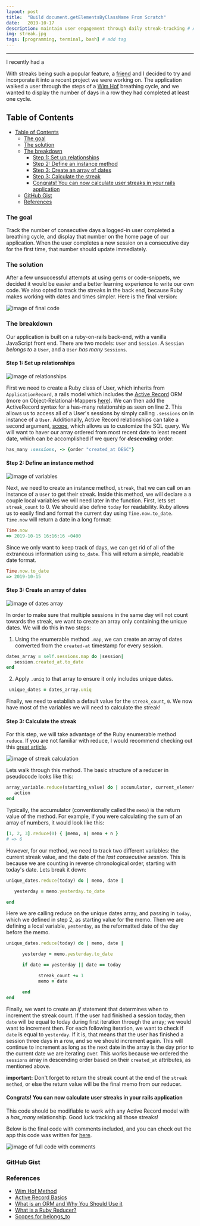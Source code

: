 ```yaml
---
layout: post
title:  "Build document.getElementsByClassName From Scratch"
date:   2019-10-17
description: maintain user engagement through daily streak-tracking # Add post description (optional)
img: streak.jpg
tags: [programming, terminal, bash] # add tag
---
```

---

I recently had a

With streaks being such a popular feature, a [friend](https://medium.com/@avijitklodh) and I decided to try and incorporate it into a recent project we were working on. The application walked a user through the steps of a [Wim Hof](https://www.wimhofmethod.com/) breathing cycle, and we wanted to display the number of days in a row they had completed at least one cycle.

## Table of Contents

- [Table of Contents](#table-of-contents)
  - [The goal](#the-goal)
  - [The solution](#the-solution)
  - [The breakdown](#the-breakdown)
    - [Step 1: Set up relationships](#step-1-set-up-relationships)
    - [Step 2: Define an instance method](#step-2-define-an-instance-method)
    - [Step 3: Create an array of dates](#step-3-create-an-array-of-dates)
    - [Step 3: Calculate the streak](#step-3-calculate-the-streak)
    - [Congrats! You can now calculate user streaks in your rails application](#congrats-you-can-now-calculate-user-streaks-in-your-rails-application)
  - [GitHub Gist](#github-gist)
  - [References](#references)

### The goal

Track the number of consecutive days a logged-in user completed a breathing cycle, and display that number on the home page of our application. When the user completes a new session on a consecutive day for the first time, that number should update immediately.

### The solution

After a few unsuccessful attempts at using gems or code-snippets, we decided it would be easier and a better learning experience to write our own code. We also opted to track the streaks in the back end, because Ruby makes working with dates and times simpler. Here is the final version:

![image of final code](../assets/img/full-code.jpg)

### The breakdown

Our application is built on a ruby-on-rails back-end, with a vanilla JavaScript front end. There are two models: `User` and `Session`. A `Session` *belongs to* a `User`, and a `User` *has many* `Sessions`.

#### Step 1: Set up relationships

![image of relationships](../assets/img/relationships.jpg)

First we need to create a Ruby class of User, which inherits from `ApplicationRecord`, a rails model which includes the [Active Record](https://guides.rubyonrails.org/active_record_basics.html) ORM (more on Object-Relational-Mappers [here](https://blog.bitsrc.io/what-is-an-orm-and-why-you-should-use-it-b2b6f75f5e2a)). We can then add the ActiveRecord syntax for a has-many relationship as seen on line 2. This allows us to access all of a User's sessions by simply calling `.sessions` on in instance of a `User`. Additionally, Active Record relationships can take a second argument, [scope](https://edgeguides.rubyonrails.org/association_basics.html#scopes-for-belongs-to), which allows us to customize the SQL query. We will want to haver our array ordered from most recent date to least recent date, which can be accomplished if we query for _**descending**_ order:

```ruby
has_many :sessions, -> {order "created_at DESC"}
```

#### Step 2: Define an instance method

![image of variables](../assets/img/instance-method.jpg)

Next, we need to create an instance method, `streak`, that we can call on an instance of a `User` to get their streak. Inside this method, we will declare a a couple local variables we will need later in the function. First, lets set `streak_count` to 0. We should also define `today` for readability. Ruby allows us to easily find and format the current day using `Time.now.to_date`. `Time.now` will return a date in a long format:

```ruby
Time.now
=> 2019-10-15 16:16:16 -0400
```

Since we only want to keep track of days, we can get rid of all of the extraneous information using `to_date`. This will return a simple, readable date format.

```ruby
Time.now.to_date
=> 2019-10-15
```

#### Step 3: Create an array of dates

![image of dates array](../assets/img/unique-dates.jpg)

In order to make sure that multiple sessions in the same day will not count towards the streak, we want to create an array only containing the unique dates. We will do this in two steps:

   1. Using the enumerable method `.map`, we can create an array of dates converted from the `created-at` timestamp for every session.

```ruby
dates_array = self.sessions.map do |session|
   session.created_at.to_date
end
 ```

   2. Apply `.uniq` to that array to ensure it only includes unique dates.

```ruby
 unique_dates = dates_array.uniq
 ```

Finally, we need to establish a default value for the `streak_count`, `0`. We now have most of the variables we will need to calculate the streak!

#### Step 3: Calculate the streak

For this step, we will take advantage of the Ruby enumerable method `reduce`. If you are not familiar with reduce, I would recommend checking out this [great article](https://mixandgo.com/learn/what-is-a-ruby-reducer).

![image of streak calculation](../assets/img/calculate-streak.jpg)

Lets walk through this method. The basic structure of a reducer in pseudocode looks like this:

```ruby
array_variable.reduce(starting_value) do | accumulator, current_element |
   action
end
```

Typically, the accumulator (conventionally called the `memo`) is the return value of the method. For example, if you were calculating the sum of an array of numbers, it would look like this:

```ruby
[1, 2, 3].reduce(0) { |memo, n| memo + n }
# => 6
```

However, for our method, we need to track two different variables: the current streak value, and the date of the *last consecutive session*. This is because we are counting in reverse chronological order, starting with today's date. Lets break it down:

```ruby
unique_dates.reduce(today) do | memo, date |

   yesterday = memo.yesterday.to_date

end
```

Here we are calling reduce on the unique dates array, and passing in `today`, which we defined in step 2, as starting value for the memo. Then we are defining a local variable, `yesterday`, as the reformatted date of the day before the memo.

```ruby
unique_dates.reduce(today) do | memo, date |

      yesterday = memo.yesterday.to_date

      if date == yesterday || date == today

            streak_count += 1
            memo = date

      end
end
```

Finally, we want to create an *if* statement that determines when to increment the streak count. If the user had finished a session today, then `date` will be equal to today during first iteration through the array; we would want to increment then. For each following iteration, we want to check if `date` is equal to `yesterday`. If it is, that means that the user has finished a session three days in a row, and so we should increment again. This will continue to increment as long as the next date in the array is the day prior to the current date we are iterating over. This works because we ordered the `sessions` array in descending order based on their `created_at` attributes, as mentioned above.

**important:** Don't forget to return the streak count at the end of the `streak method`, or else the return value will be the final memo from our reducer.

#### Congrats! You can now calculate user streaks in your rails application

This code should be modifiable to work with any Active Record model with a *has_many* relationship. Good luck tracking all those streaks!

Below is the final code with comments included, and you can check out the app this code was written for [here](https://shanelonergan.github.io/breathe/).

![image of full code with comments](../assets/img/full-code-comments.jpg)

### GitHub Gist

<script src="https://gist.github.com/shanelonergan/b86a6704ca1e7d7c9a4a610c8f363ee6.js"></script>

### References

- [Wim Hof Method](https://www.wimhofmethod.com/)
- [Active Record Basics](https://guides.rubyonrails.org/active_record_basics.html)
- [What is an ORM and Why You Should Use it](https://blog.bitsrc.io/what-is-an-orm-and-why-you-should-use-it-b2b6f75f5e2a)
- [What is a Ruby Reducer?](https://mixandgo.com/learn/what-is-a-ruby-reducer)
- [Scopes for belongs_to](https://edgeguides.rubyonrails.org/association_basics.html#scopes-for-Belongs-to)
